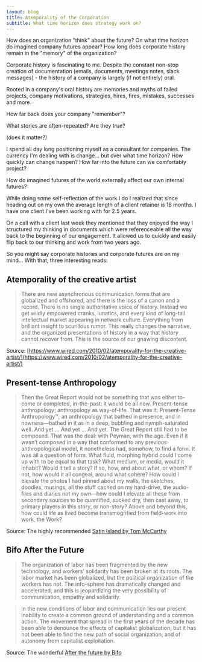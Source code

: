 ```yaml
---
layout: blog
title: Atemporality of the Corporation
subtitle: What time horizon does strategy work on?
---
```


How does an organization "think" about the future? On what time horizon do imagined company futures appear? How long does corporate history remain in the "memory" of the organization?

Corporate history is fascinating to me. Despite the constant non-stop creation of documentation (emails, documents, meetings notes, slack messages) - the history of a company is largely (if not entirely) oral.

Rooted in a company's oral history are memories and myths of failed projects, company motivations, strategies, hires, fires, mistakes, successes and more.

How far back does your company "remember"?

What stories are often-repeated? Are they true?

(does it matter?)

I spend all day long positioning myself as a consultant for companies. The currency I'm dealing with is change... but over what time horizon? How quickly can change happen? How far into the future can we comfortably project?

How do imagined futures of the world externally affect our own internal futures?

While doing some self-reflection of the work I do I realized that since heading out on my own the average length of a client retainer is 18 months. I have one client I've been working with for 2.5 years.

On a call with a client last week they mentioned that they enjoyed the way I structured my thinking in documents which were referenceable all the way back to the beginning of our engagement. It allowed us to quickly and easily flip back to our thinking and work from two years ago.

So you might say corporate histories and corporate futures are on my mind... With that, three interesting reads:

## Atemporality of the creative artist

> There are new asynchronous communication forms that are globalized and offshored, and there is the loss of a canon and a record. There is no single authoritative voice of history. Instead we get wildly empowered cranks, lunatics, and every kind of long-tail intellectual market appearing in network culture. Everything from brilliant insight to scurillous rumor.
> This really changes the narrative, and the organized presentations of history in a way that history cannot recover from. This is the source of our gnawing discontent.

Source: [https://www.wired.com/2010/02/atemporality-for-the-creative-artist/](https://www.wired.com/2010/02/atemporality-for-the-creative-artist/)

## Present-tense Anthropology

>Then the Great Report would not be something that was either to-come or completed, in-the-past: it would be all now. Present-tense anthropology; anthropology as way-of-life. That was it: Present-Tense Anthropology™; an anthropology that bathed in presence, and in nowness—bathed in it as in a deep, bubbling and nymph-saturated well.
>And yet … And yet … And yet. The Great Report still had to be composed. That was the deal: with Peyman, with the age. Even if it wasn’t composed in a way that conformed to any previous anthropological model, it nonetheless had, somehow, to find a form. It was all a question of form. What fluid, morphing hybrid could I come up with to be equal to that task? What medium, or media, would it inhabit? Would it tell a story? If so, how, and about what, or whom? If not, how would it all congeal, around what cohere? How could I elevate the photos I had pinned about my walls, the sketches, doodles, musings, all the stuff cached on my hard-drive, the audio-files and diaries not my own—how could I elevate all these from secondary sources to be quantified, sucked dry, then cast away, to primary players in this story, or non-story? Above and beyond this, how could life as lived become transmogrified from field-work into work, the Work?

Source: The highly recommended [Satin Island by Tom McCarthy](https://www.amazon.com/Satin-Island-novel-Tom-McCarthy/dp/0307593959)

## Bifo After the Future

>The organization of labor has been fragmented by the new technology, and workers' solidarity has been broken at its roots. The labor 
market has been globalized, but the political organization of the workers has not. The info-sphere has dramatically changed and accelerated, and this is jeopardizing the very possibility of communication, empathy and solidarity. 

>In the new conditions of labor and communication lies our present inability to create a common ground of understanding and a common action. The movement that spread in the first years of the decade has been able to denounce the effects of capitalist globalization, but it has not been able to find the new path of social organization, and of autonomy from capitalist exploitation. 

Source: The wonderful [After the future by Bifo](https://www.amazon.com/After-Future-Franco-Bifo-Berardi-ebook/dp/B00B6U8EKG/)